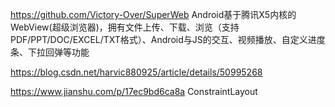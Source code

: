 
https://github.com/Victory-Over/SuperWeb
Android基于腾讯X5内核的WebView(超级浏览器)，拥有文件上传、下载、浏览（支持PDF/PPT/DOC/EXCEL/TXT格式）、Android与JS的交互、视频播放、自定义进度条、下拉回弹等功能


https://blog.csdn.net/harvic880925/article/details/50995268 


https://www.jianshu.com/p/17ec9bd6ca8a
ConstraintLayout